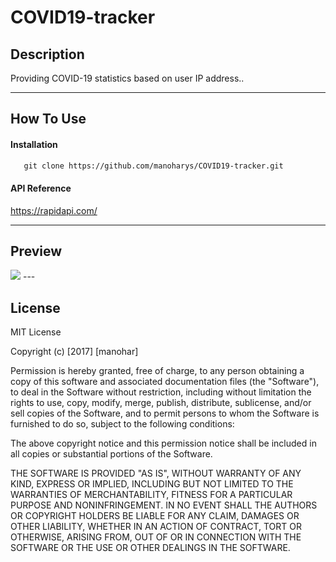 # COVID19-tracker
    
## Description

Providing COVID-19 statistics based on user IP address..


---

## How To Use

#### Installation


```html
   git clone https://github.com/manoharys/COVID19-tracker.git 
```
    

#### API Reference
https://rapidapi.com/

---

## Preview
  <img src="https://github.com/manoharys/COVID19-tracker/blob/master/preview.gif">
---

## License

MIT License

Copyright (c) [2017] [manohar]

Permission is hereby granted, free of charge, to any person obtaining a copy
of this software and associated documentation files (the "Software"), to deal
in the Software without restriction, including without limitation the rights
to use, copy, modify, merge, publish, distribute, sublicense, and/or sell
copies of the Software, and to permit persons to whom the Software is
furnished to do so, subject to the following conditions:

The above copyright notice and this permission notice shall be included in all
copies or substantial portions of the Software.

THE SOFTWARE IS PROVIDED "AS IS", WITHOUT WARRANTY OF ANY KIND, EXPRESS OR
IMPLIED, INCLUDING BUT NOT LIMITED TO THE WARRANTIES OF MERCHANTABILITY,
FITNESS FOR A PARTICULAR PURPOSE AND NONINFRINGEMENT. IN NO EVENT SHALL THE
AUTHORS OR COPYRIGHT HOLDERS BE LIABLE FOR ANY CLAIM, DAMAGES OR OTHER
LIABILITY, WHETHER IN AN ACTION OF CONTRACT, TORT OR OTHERWISE, ARISING FROM,
OUT OF OR IN CONNECTION WITH THE SOFTWARE OR THE USE OR OTHER DEALINGS IN THE
SOFTWARE.


